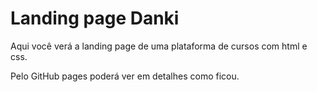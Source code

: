 # Landing page Danki

Aqui você verá a landing page de uma plataforma de cursos com html e css. 

Pelo GitHub pages poderá ver em detalhes como ficou. 
